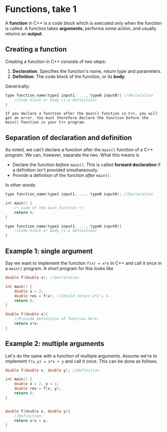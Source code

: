 # Functions, take 1

A **function** in C++ is a code block which is executed only when the function is called. A function takes **arguments**, performs some action, and usually returns an **output**.

## Creating a function

Creating a function in C++ consists of two steps:
1. **Declaration**. Specifies the function's name, return type and parameters.
2. **Definition**. The code block of the function, or its **body**.

Generically:

```c++
type function_name(type1 input1, ..., typeN inputN){ //declaration
    //Code block or body (i.e definition)
}
```

```{note}
If you declare a function after the main() function in C++, you will get an error. You must therefore declare the function before the main() function in your C++ program.
```

## Separation of declaration and definition

As noted, we can't declare a function after the `main()` function of a C++ program. We can, however, separate the two. What this means is
- Declare the function *before* `main()`. This is called **forward declaration** if a definition isn't provided simultaneously.
- Provide a definition of the function *after* `main()`.

In other words:

```c++
type function_name(type1 input1, ..., typeN inputN); //Declaration

int main() {
    /* code of the main function */
    return 0;
}

type function_name(type1 input1, ..., typeN inputN){
    //Code block or body (i.e definition)
}
```


## Example 1: single argument

Say we want to implement the function `f(x) = x*x` in C++ and call it once in a `main()` program. A short program for this looks like

```c++
double f(double x); //Declaration

int main() {
    double x = 2;
    double res = f(x); //Should return 2*2 = 4.
    return 0;
}

double f(double x){
    //Provide definition of function here:
    return x*x;
}
```
## Example 2: multiple arguments

Let's do the same with a function of multiple arguments. Assume we're to implement `f(x,y) = x*x + y` and call it once. This can be done as follows.

```c++
double f(double x, double y); //Definition

int main() {
    double x = 2, y = 1;
    double res = f(x, y);
    return 0;
}


double f(double x, double y){
    //Definition:
    return x*x + y;
}
```
